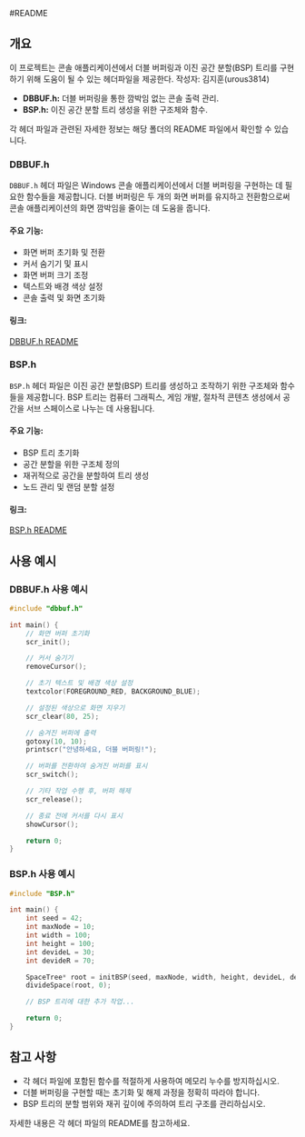 #README

## 개요

이 프로젝트는 콘솔 애플리케이션에서 더블 버퍼링과 이진 공간 분할(BSP) 트리를 구현하기 위해 도움이 될 수 있는 헤더파일을 제공한다.
작성자: 김지훈(urous3814)

-   **DBBUF.h:** 더블 버퍼링을 통한 깜박임 없는 콘솔 출력 관리.
-   **BSP.h:** 이진 공간 분할 트리 생성을 위한 구조체와 함수.

각 헤더 파일과 관련된 자세한 정보는 해당 폴더의 README 파일에서 확인할 수 있습니다.

### DBBUF.h

`DBBUF.h` 헤더 파일은 Windows 콘솔 애플리케이션에서 더블 버퍼링을 구현하는 데 필요한 함수들을 제공합니다. 더블 버퍼링은 두 개의 화면 버퍼를 유지하고 전환함으로써 콘솔 애플리케이션의 화면 깜박임을 줄이는 데 도움을 줍니다.

#### 주요 기능:

-   화면 버퍼 초기화 및 전환
-   커서 숨기기 및 표시
-   화면 버퍼 크기 조정
-   텍스트와 배경 색상 설정
-   콘솔 출력 및 화면 초기화

#### 링크:

[DBBUF.h README](DBBUF/README.md)

### BSP.h

`BSP.h` 헤더 파일은 이진 공간 분할(BSP) 트리를 생성하고 조작하기 위한 구조체와 함수들을 제공합니다. BSP 트리는 컴퓨터 그래픽스, 게임 개발, 절차적 콘텐츠 생성에서 공간을 서브 스페이스로 나누는 데 사용됩니다.

#### 주요 기능:

-   BSP 트리 초기화
-   공간 분할을 위한 구조체 정의
-   재귀적으로 공간을 분할하여 트리 생성
-   노드 관리 및 랜덤 분할 설정

#### 링크:

[BSP.h README](BSP/README.md)

## 사용 예시

### DBBUF.h 사용 예시

```c
#include "dbbuf.h"

int main() {
    // 화면 버퍼 초기화
    scr_init();

    // 커서 숨기기
    removeCursor();

    // 초기 텍스트 및 배경 색상 설정
    textcolor(FOREGROUND_RED, BACKGROUND_BLUE);

    // 설정된 색상으로 화면 지우기
    scr_clear(80, 25);

    // 숨겨진 버퍼에 출력
    gotoxy(10, 10);
    printscr("안녕하세요, 더블 버퍼링!");

    // 버퍼를 전환하여 숨겨진 버퍼를 표시
    scr_switch();

    // 기타 작업 수행 후, 버퍼 해제
    scr_release();

    // 종료 전에 커서를 다시 표시
    showCursor();

    return 0;
}
```

### BSP.h 사용 예시

```c
#include "BSP.h"

int main() {
    int seed = 42;
    int maxNode = 10;
    int width = 100;
    int height = 100;
    int devideL = 30;
    int devideR = 70;

    SpaceTree* root = initBSP(seed, maxNode, width, height, devideL, devideR);
    divideSpace(root, 0);

    // BSP 트리에 대한 추가 작업...

    return 0;
}
```

## 참고 사항

-   각 헤더 파일에 포함된 함수를 적절하게 사용하여 메모리 누수를 방지하십시오.
-   더블 버퍼링을 구현할 때는 초기화 및 해제 과정을 정확히 따라야 합니다.
-   BSP 트리의 분할 범위와 재귀 깊이에 주의하여 트리 구조를 관리하십시오.

자세한 내용은 각 헤더 파일의 README를 참고하세요.
